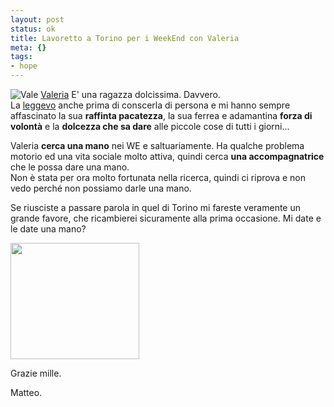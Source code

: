 ```yaml
--- 
layout: post
status: ok
title: Lavoretto a Torino per i WeekEnd con Valeria
meta: {}
tags: 
- hope
---
```

![Vale](http://fast.mgpf.it/avatarprova.jpg)
[Valeria][1] E' una ragazza dolcissima. Davvero.  
La [leggevo][1] anche prima di conscerla di persona e mi hanno sempre affascinato la sua **raffinta pacatezza**, la sua ferrea e adamantina **forza di volontà** e la **dolcezza che sa dare** alle piccole cose di tutti i giorni...  
  
Valeria **cerca una mano** nei WE e saltuariamente. Ha qualche problema motorio ed una vita sociale molto attiva, quindi cerca **una accompagnatrice** che le possa dare una mano.  
Non è stata per ora molto fortunata nella ricerca, quindi ci riprova e non vedo perché non possiamo darle una mano.  
  
Se riusciste a passare parola in quel di Torino mi fareste veramente un grande favore, che ricambierei sicuramente alla prima occasione. Mi date e le date una mano?  
  
<img src="http://fast.mgpf.it/annuncio.jpg" alt="" title="annuncio" width="206" height="186" class="aligncenter size-full wp-image-710" />
  
Grazie mille.  
 
Matteo.  
  
[1]: http://oltreilponte.blogspot.com/2008/05/e-per-una-volta-lappello-per-me.html  
  
 
